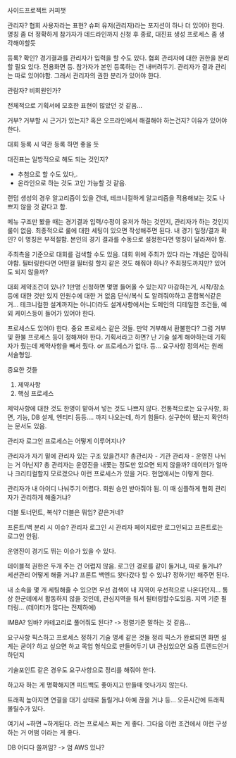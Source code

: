 사이드프로젝트 커피챗


관리자? 협회 사용자라는 표현?
슈퍼 유저(관리자)라는 포지션이 하나 더 있어야 한다.
명칭 좀 더 정확하게
참가자가 데드라인까지 신청 후 종료, 대진표 생성 프로세스 좀 생각해야할듯

등록? 확인?
경기결과를 관리자가 입력을 할 수도 있다.
협회 관리자에 대한 권한을 분리할 필요 있다. 전용화면 등.
참가자가 본인 등록하는 건 내버려두기. 관리자가 결과 관리는 따로 있어야함.
그래서 관리자의 권한 분리가 있어야 한다.

관람자? 비회원인가?

전체적으로 기획서에 모호한 표현이 많았던 것 같음...

거부? 거부할 시 근거가 있는지? 혹은 오프라인에서 해결해야 하는건지?
이유가 있어야 한다.

대회 등록 시 약관 등록 하면 좋을 듯

대진표는 일방적으로 해도 되는 것인지?
- 추첨으로 할 수도 있다,.
- 온라인으로 하는 것도 고안 가능할 것 같음.

랜덤 생성의 경우 알고리즘이 있을 건데, 테크니컬하게 알고리즘을 적용해보는 것도 나쁘지 않을 것 같다고 함.

메뉴 구조만 봤을 때는 경기결과 입력/수정이 유저가 하는 것인지, 관리자가 하는 것인지 룰이 없음.
최종적으로 룰에 대한 세팅이 있으면 작성해주면 된다.
내 경기 일정/결과 확인? 이 명칭은 부적절함. 본인의 경기 결과를 수동으로 설정한다면 명칭이 달라져야 함.

주최측을 기준으로 대회를 검색할 수도 있음.
대회 위에 주최가 있다 라는 개념은 잡아줘야함.
필터링한다면 어떤걸 필터링 할지 같은 것도 해줘야 하나?
주최정도까지만? 있어도 되지 않을까?

대회 제약조건이 있나?
1만명 신청하면 몇명 들어올 수 있는지?
마감하는거, 시작/장소 등에 대한 것만 있지 인원수에 대한 거 없음
단식/복식 도 알려줘야하고 혼합복식같은거...
테크니컬한 설계까지는 아니더라도 설계사항에서는 도메인의 디테일한 조건들, 예외 케이스등이 들어가 있어야 한다.

프로세스도 있어야 한다.
중요 프로세스 같은 것들.
만약 거부해서 환불한다? 그럼 거부 및 환불 프로세스 등이 정해져야 한다.
기획서라고 하면?
난 기술 설계 해야하는데 기획자가 줬는데 제약사항을 빼서 줬다. or 프로세스가 없다. 등...
요구사항 정의서는 원래 서술형임.

중요한 것들
1. 제약사항
2. 핵심 프로세스

제약사항에 대한 것도 한명이 맡아서 넣는 것도 나쁘지 않다.
전통적으로는 요구사항, 화면, 기능, DB 설계, 엔티티 등등.... 까지 나오는데, 하기 힘들다. 실구현이 됐는지 확인하는 문서도 있음.

관리자 로그인 프로세스는 어떻게 이루어지나?

관리자가 자기 밑에 관리자 있는 구조 있을건지?
총관리자 - 기관 관리자 - 운영진 나뉘는 거 아닌지?
총 관리자는 운영진을 내쫓는 정도만 있으면 되지 않을까?
데이터가 얼마나 크리티컬할지 모르겠으나 이런 프로세스가 있을 거다.
현업에서는 이렇게 한다.

관리자가 내 아이디 나눠주기 어렵다. 회원 승인 받아줘야 됨.
이 때 심플하게 협회 관리자가 관리하게 해줄거냐?

더블 토너먼트, 복식? 더블은 뭐임? 같은거네?

프론트/백 분리 시 이슈?
관리자 로그인 시 관리자 페이지로만 로그인되고 프론트로는 로그인 안됨.

운영진이 경기도 뛰는 이슈가 있을 수 있다.

테이블적 권한은 두개 주는 건 어렵지 않음.
로그인 경로를 같이 둘거냐, 따로 둘거냐?
세션관리 어떻게 해줄 거냐?
프론트 백엔드 왓다갔다 할 수 있냐?
정하기만 해주면 된다.

내 소속을 몇 개 세팅해줄 수 있으면 우선 검색이 내 지역이 우선적으로 나온다던지...
통상 한군데에서 활동하지 않을 것인데, 관심지역을 둬서 필터링할수도있음.
지역 기준 필터링... (데이터가 많다는 전제하에)

IMBA? 임바? 카테고리로 풀어줘도 된다?
-> 정렬기준 말하는 것 같음...

요구사항 픽스하고 프로세스 정하기
기술 명세 같은 것들 정리
픽스가 완료되면 화면 설계는 굳이? 하고 싶으면 하고
목업 형식으로 만들어두기
UI 관심있으면 요즘 트렌드인거 하던지

기술포인트 같은 경우도 요구사항으로 정리를 해줘야 한다.

하고자 하는 게 명확해지면 피드백도 좋아지고 만들때 엇나가지 않는다.

트래픽 높아지면 연결을 대기 상태로 돌릴거냐 아예 끊을 거냐 등...
오픈시간에 트래픽 몰릴수가 있다.

여기서 ~하면 ~하게된다. 라는 프로세스 짜는 게 좋다.
그다음 이런 조건에서 이런 구성하는 거 어떰 이라는 게 좋다.

DB 어디다 쓸꺼임?
-> 엄
AWS 있나?
